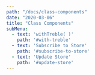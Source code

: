 ```yaml
---
path: "/docs/class-components"
date: "2020-03-06"
title: "Class Components"
subMenu: 
  - text: 'withTreble( )' 
    path: '#with-treble'
  - text: 'Subscribe to Store' 
    path: '#subscribe-to-store'
  - text: 'Update Store' 
    path: '#update-store'
---
```




